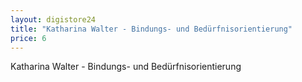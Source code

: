 ```yaml
---
layout: digistore24
title: "Katharina Walter - Bindungs- und Bedürfnisorientierung"
price: 6
---
```

<p>Katharina Walter - Bindungs- und Bed&#xFC;rfnisorientierung</p>